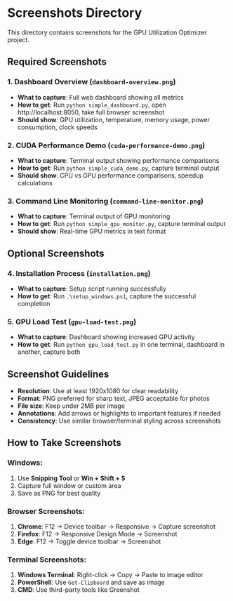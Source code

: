# Screenshots Directory

This directory contains screenshots for the GPU Utilization Optimizer project.

## Required Screenshots

### 1. Dashboard Overview (`dashboard-overview.png`)
- **What to capture**: Full web dashboard showing all metrics
- **How to get**: Run `python simple_dashboard.py`, open http://localhost:8050, take full browser screenshot
- **Should show**: GPU utilization, temperature, memory usage, power consumption, clock speeds

### 2. CUDA Performance Demo (`cuda-performance-demo.png`)
- **What to capture**: Terminal output showing performance comparisons
- **How to get**: Run `python simple_cuda_demo.py`, capture terminal output
- **Should show**: CPU vs GPU performance comparisons, speedup calculations

### 3. Command Line Monitoring (`command-line-monitor.png`)
- **What to capture**: Terminal output of GPU monitoring
- **How to get**: Run `python simple_gpu_monitor.py`, capture terminal output
- **Should show**: Real-time GPU metrics in text format

## Optional Screenshots

### 4. Installation Process (`installation.png`)
- **What to capture**: Setup script running successfully
- **How to get**: Run `.\setup_windows.ps1`, capture the successful completion

### 5. GPU Load Test (`gpu-load-test.png`)
- **What to capture**: Dashboard showing increased GPU activity
- **How to get**: Run `python gpu_load_test.py` in one terminal, dashboard in another, capture both

## Screenshot Guidelines

- **Resolution**: Use at least 1920x1080 for clear readability
- **Format**: PNG preferred for sharp text, JPEG acceptable for photos
- **File size**: Keep under 2MB per image
- **Annotations**: Add arrows or highlights to important features if needed
- **Consistency**: Use similar browser/terminal styling across screenshots

## How to Take Screenshots

### Windows:
1. Use **Snipping Tool** or **Win + Shift + S**
2. Capture full window or custom area
3. Save as PNG for best quality

### Browser Screenshots:
1. **Chrome**: F12 → Device toolbar → Responsive → Capture screenshot
2. **Firefox**: F12 → Responsive Design Mode → Screenshot
3. **Edge**: F12 → Toggle device toolbar → Screenshot

### Terminal Screenshots:
1. **Windows Terminal**: Right-click → Copy → Paste to image editor
2. **PowerShell**: Use `Get-Clipboard` and save as image
3. **CMD**: Use third-party tools like Greenshot
